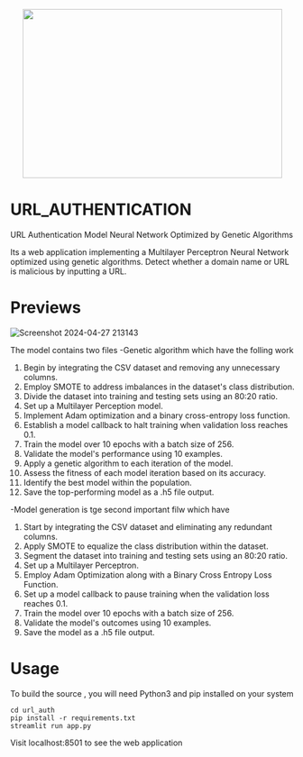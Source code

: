 <p align="center">
  <img width="460" height="300" 
  src="https://github.com/vijayakrishna03/URL_AUTHENTICATION/assets/162059453/81a16ba3-f52d-477e-bb93-784c761d901d">
</p>

# URL_AUTHENTICATION
URL Authentication Model Neural Network Optimized by Genetic Algorithms

Its a web application implementing a Multilayer Perceptron Neural Network optimized using genetic algorithms. Detect whether a domain name or URL is malicious by inputting a URL.

# Previews
![Screenshot 2024-04-27 213143](https://github.com/vijayakrishna03/URL_AUTHENTICATION/assets/162059453/ec8d2cde-79a6-434a-900a-1165a9c512ee)


The model contains two files
-Genetic algorithm which have the folling work

1. Begin by integrating the CSV dataset and removing any unnecessary columns.
2. Employ SMOTE to address imbalances in the dataset's class distribution.
3. Divide the dataset into training and testing sets using an 80:20 ratio.
4. Set up a Multilayer Perception model.
5. Implement Adam optimization and a binary cross-entropy loss function.
6. Establish a model callback to halt training when validation loss reaches 0.1.
7. Train the model over 10 epochs with a batch size of 256.
8. Validate the model's performance using 10 examples.
9. Apply a genetic algorithm to each iteration of the model.
10. Assess the fitness of each model iteration based on its accuracy.
11. Identify the best model within the population.
12. Save the top-performing model as a .h5 file output.

-Model generation is tge second important filw which have 

1. Start by integrating the CSV dataset and eliminating any redundant columns.
2. Apply SMOTE to equalize the class distribution within the dataset.
3. Segment the dataset into training and testing sets using an 80:20 ratio.
4. Set up a Multilayer Perceptron.
5. Employ Adam Optimization along with a Binary Cross Entropy Loss Function.
6. Set up a model callback to pause training when the validation loss reaches 0.1.
7. Train the model over 10 epochs with a batch size of 256.
8. Validate the model's outcomes using 10 examples.
9. Save the model as a .h5 file output.

# Usage
To build the source , you will need Python3 and pip installed on your system
```
cd url_auth
pip install -r requirements.txt
streamlit run app.py
```
Visit localhost:8501 to see the web application
